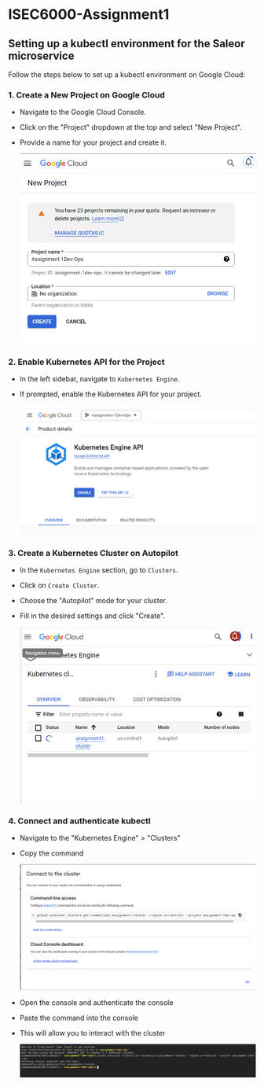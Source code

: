 # ISEC6000-Assignment1

## Setting up a kubectl environment for the Saleor microservice

Follow the steps below to set up a kubectl environment on Google Cloud:

### 1. Create a New Project on Google Cloud

- Navigate to the Google Cloud Console.
- Click on the "Project" dropdown at the top and select "New Project".
- Provide a name for your project and create it.

    ![Create Project](create-project.PNG)

### 2. Enable Kubernetes API for the Project

- In the left sidebar, navigate to `Kubernetes Engine`.
- If prompted, enable the Kubernetes API for your project.

    ![Enable Kubernetes API](enable-API-for-kubernetes.PNG)

### 3. Create a Kubernetes Cluster on Autopilot

- In the `Kubernetes Engine` section, go to `Clusters`.
- Click on `Create Cluster`.
- Choose the "Autopilot" mode for your cluster.
- Fill in the desired settings and click "Create".

    ![Create Autopilot Cluster](created-luster.PNG)

### 4. Connect and authenticate kubectl 
- Navigate to the "Kubernetes Engine" > "Clusters"
- Copy the command
  
    ![Create Autopilot Cluster](connect-cluster.PNG)
  
- Open the console and authenticate the console
- Paste the command into the console
- This will allow you to interact with the cluster

    ![Create Autopilot Cluster](console-connect.PNG)

  


